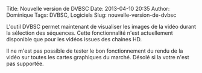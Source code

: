 Title: Nouvelle version de DVBSC
Date: 2013-04-10 20:35
Author: Dominique
Tags: DVBSC, Logiciels
Slug: nouvelle-version-de-dvbsc

L'outil DVBSC permet maintenant de visualiser les images de la vidéo
durant la sélection des séquences. Cette fonctionnalité n'est
actuellement disponible que pour les vidéos issues des chaines HD.

Il ne m'est pas possible de tester le bon fonctionnement du rendu de la
vidéo sur toutes les cartes graphiques du marché. Désolé si la votre
n'est pas supportée.


